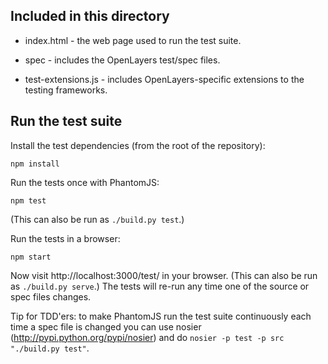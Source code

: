 ## Included in this directory

- index.html - the web page used to run the test suite.

- spec - includes the OpenLayers test/spec files.

- test-extensions.js - includes OpenLayers-specific extensions to the
  testing frameworks.


## Run the test suite

Install the test dependencies (from the root of the repository):

    npm install

Run the tests once with PhantomJS:

    npm test

(This can also be run as `./build.py test`.)

Run the tests in a browser:

    npm start

Now visit http://localhost:3000/test/ in your browser.  (This can also be run
as `./build.py serve`.)  The tests will re-run any time one of the source or
spec files changes.

Tip for TDD'ers: to make PhantomJS run the test suite continuously each time
a spec file is changed you can use nosier (http://pypi.python.org/pypi/nosier)
and do `nosier -p test -p src "./build.py test"`.
